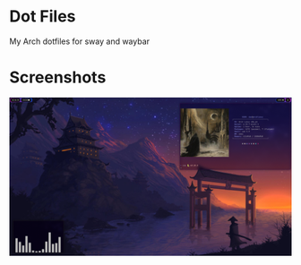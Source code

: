
# Dot Files

My Arch dotfiles for sway and waybar

# Screenshots

![alt text](https://github.com/AlzhaKya/dotfiles/blob/main/screenshots/image.png?raw=true)

